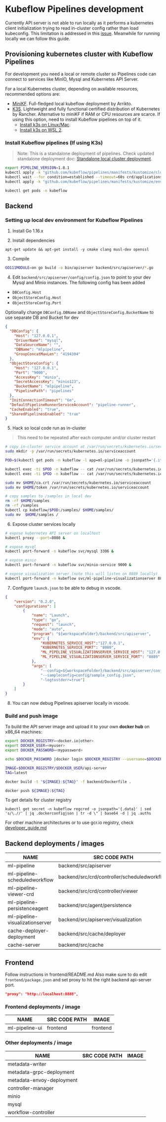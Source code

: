 # Kubeflow Pipelines development

Currently API server is not able to run locally as it performs a kubernetes client initialization trying to read in-cluster config rather than load kubeconfig. This limitation is addressed in this [issue](https://github.com/kubeflow/pipelines/issues/4738). Meanwhile for running locally we can follow this guide.

## Provisioning kubernetes cluster with Kubeflow Pipelines
For development you need a local or remote cluster so Pipelines code can connect to services like MinIO, Mysql and Kubernetes API Server.

For a local Kubernetes cluster, depending on available resources, recommended options are:
- [MiniKF](https://www.kubeflow.org/docs/started/workstation/getting-started-minikf/). Full-fledged local kubeflow deployment by Arrikto.
- [K3S](https://k3s.io/). Lightweight and fully functional certified distribution of Kubernetes by Rancher. Alternative to miniKF if RAM or CPU resources are scarce. If using this option, need to install Kubeflow pipelines on top of it.
  - [Install k3s on Linux/Mac](https://k3s.io/).
  - [Install k3s on WSL 2](https://github.com/arllanos/tekhno/blob/master/k3s-on-wsl-install.md).

### Install Kubeflow pipelines (If using K3s)
> Note: This is a standalone deployment of pipelines. Check updated standalone deployment doc: [Standalone local cluster deployment](https://www.kubeflow.org/docs/components/pipelines/installation/localcluster-deployment/#deploying-kubeflow-pipelines).

```bash
export PIPELINE_VERSION=1.8.1
kubectl apply -k "github.com/kubeflow/pipelines/manifests/kustomize/cluster-scoped-resources?ref=$PIPELINE_VERSION"
kubectl wait --for condition=established --timeout=60s crd/applications.app.k8s.io
kubectl apply -k "github.com/kubeflow/pipelines/manifests/kustomize/env/platform-agnostic-emissary?ref=$PIPELINE_VERSION"

kubectl get pods -n kubeflow
```

## Backend
### Setting up local dev environment for Kubeflow Pipelines
1. Install Go 1.16.x

2. Install dependencies
```
apt-get update && apt-get install -y cmake clang musl-dev openssl
```

3. Compile
```bash
GO111MODULE=on go build -o bin/apiserver backend/src/apiserver/*.go
```

4. Edit `backend/src/apiserver/config/config.json` to point to your dev Mysql and Minio instances.
The following config has been added
- `DBConfig.Host`
- `ObjectStoreConfig.Host`
- `ObjectStoreConfig.Port`

Optionally change `DBConfig.DBName` and `ObjectStoreConfig.BucketName` to use separate DB and Bucket for dev
```json
{
  "DBConfig": {
    "Host": "127.0.0.1",
    "DriverName": "mysql",
    "DataSourceName": "",
    "DBName": "mlpipeline",
    "GroupConcatMaxLen": "4194304"
  },
  "ObjectStoreConfig": {
    "Host": "127.0.0.1",
    "Port": "9000",
    "AccessKey": "minio",
    "SecretAccessKey": "minio123",
    "BucketName": "mlpipeline",
    "PipelinePath": "pipelines"
  },
  "InitConnectionTimeout": "6m",
  "DefaultPipelineRunnerServiceAccount": "pipeline-runner",
  "CacheEnabled": "true",
  "SharedPipelinesEnabled": "true"
}

```

5. Hack so local code run as in-cluster
> This need to be repeated after each computer and/or cluster restart
```bash
# copy in-cluster service account at /var/run/secrets/kubernetes.io/serviceaccount to local dev
sudo mkdir -p /var/run/secrets/kubernetes.io/serviceaccount

POD=$(kubectl get pods -n kubeflow -l app=ml-pipeline -o jsonpath='{.items[0].metadata.name}')

kubectl exec -ti $POD -n kubeflow -- cat /var/run/secrets/kubernetes.io/serviceaccount/ca.crt > $HOME/ca.crt
kubectl exec -ti $POD -n kubeflow -- cat /var/run/secrets/kubernetes.io/serviceaccount/token > $HOME/token

sudo mv $HOME/ca.crt /var/run/secrets/kubernetes.io/serviceaccount
sudo mv $HOME/token /var/run/secrets/kubernetes.io/serviceaccount

# copy samples to /samples in local dev
rm -rf $HOME/samples
rm -rf /samples
kubectl cp kubeflow/$POD:/samples/ $HOME/samples/
sudo mv  $HOME/samples /
```

6. Expose cluster services locally
```bash
# expose kubernetes API server on localhost
kubectl proxy --port=8080 &

# expose mysql
kubectl port-forward -n kubeflow svc/mysql 3306 &

# expose minio
kubectl port-forward -n kubeflow svc/minio-service 9000 &

# expose visualization server (note this will listen on 8889 locally)
kubectl port-forward -n kubeflow svc/ml-pipeline-visualizationserver 8889:8888 &
```

7. Configure `launch.json` to be able to debug in vscode.
```json
{
    "version": "0.2.0",
    "configurations": [
        {
            "name": "Launch",
            "type": "go",
            "request": "launch",
            "mode": "auto",
            "program": "${workspaceFolder}/backend/src/apiserver",
            "env": {
                "KUBERNETES_SERVICE_HOST":"127.0.0.1",
                "KUBERNETES_SERVICE_PORT": "8080",
                "ML_PIPELINE_VISUALIZATIONSERVER_SERVICE_HOST": "127.0.0.1",
                "ML_PIPELINE_VISUALIZATIONSERVER_SERVICE_PORT": "8889"
            },
            "args": [
                "--config=${workspaceFolder}/backend/src/apiserver/config",
                "--sampleconfig=config/sample_config.json",
                "-logtostderr=true"]
        }
    ]
}
```
8. You can now debug Pipelines apiserver locally in vscode.

### Build and push image
To build the API server image and upload it to your own **docker hub** on x86_64 machines:
```bash
export DOCKER_REGISTRY=<docker.io|other>
export DOCKER_USER=<myuser>
export DOCKER_PASSWORD=<mypassword>

echo $DOCKER_PASSWORD |docker login $DOCKER_REGISTRY --username=$DOCKER_USER --password-stdin

IMAGE=$DOCKER_REGISTRY/$DOCKER_USER/api-server
TAG=latest

docker build -t "${IMAGE}:${TAG}" -f backend/Dockerfile .

docker push ${IMAGE}:${TAG}
```

To get details for cluster registry 
```
kubectl get secret -n kubeflow regcred -o jsonpath='{.data}' | sed 's/\.//' | jq .dockerconfigjson | tr -d \" | base64 -d | jq .auths 
```

For other machine architectures or to use gcr.io registry, check [developer_guide.md](https://github.com/kubeflow/pipelines/blob/master/developer_guide.md)

## Backend deployments / images

| NAME | SRC CODE PATH | IMAGE |
|---|---|---|
| ml-pipeline | backend/src/apiserver| api-server |
| ml-pipeline-scheduledworkflow | backend/src/crd/controller/scheduledworkflow | scheduledworkflow |
| ml-pipeline-viewer-crd | backend/src/crd/controller/viewer | viewer-crd-controller |
| ml-pipeline-persistenceagent | backend/src/agent/persistence | persistenceagent |
| ml-pipeline-visualizationserver | backend/src/apiserver/visualization | visualization-server|
| cache-deployer-deployment | backend/src/cache/deployer | cache-deployer |
| cache-server | backend/src/cache | cache-server |

## Frontend
Follow instructions in frontend/README.md
Also make sure to do edit `frontend/package.json` and set proxy to hit the right backend api-server port.
```json
"proxy": "http://localhost:8888",
```

### Frontend deployments / image
| NAME | SRC CODE PATH | IMAGE |
|---|---|---|
| ml-pipeline-ui | frontend | frontend |

### Other deployments / image
| NAME | SRC CODE PATH | IMAGE |
|---|---|---|
| metadata-writer | | |
| metadata-grpc-deployment | | |
| metadata-envoy-deployment | | |
| controller-manager | | |
| minio | | |
| mysql| | |
| workflow-controller | | |
